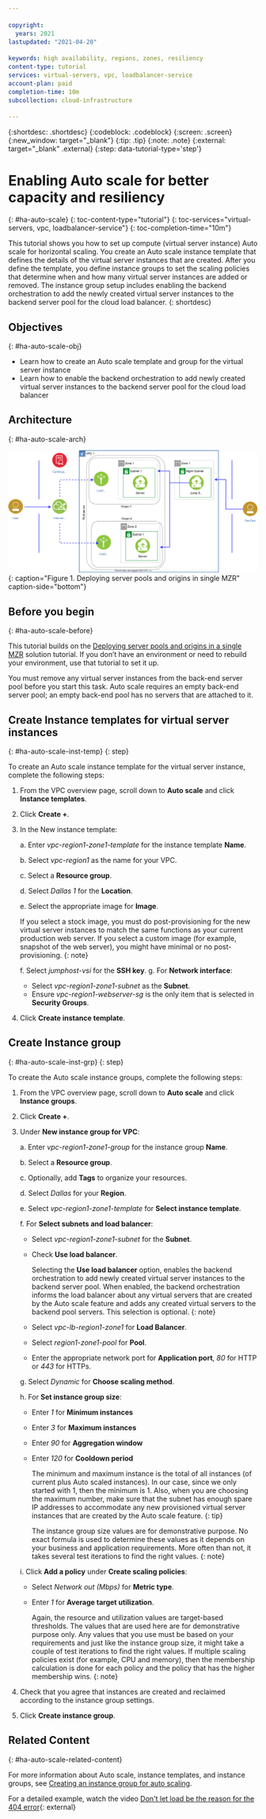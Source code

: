 ```yaml
---

copyright:
  years: 2021
lastupdated: "2021-04-20"

keywords: high availability, regions, zones, resiliency
content-type: tutorial
services: virtual-servers, vpc, loadbalancer-service
account-plan: paid
completion-time: 10m
subcollection: cloud-infrastructure

---
```


{:shortdesc: .shortdesc}
{:codeblock: .codeblock}
{:screen: .screen}
{:new_window: target="_blank"}
{:tip: .tip}
{:note: .note}
{:external: target="_blank" .external}
{:step: data-tutorial-type='step'}


# Enabling Auto scale for better capacity and resiliency
{: #ha-auto-scale}
{: toc-content-type="tutorial"} 
{: toc-services="virtual-servers, vpc, loadbalancer-service"} 
{: toc-completion-time="10m"}

This tutorial shows you how to set up compute (virtual server instance) Auto scale for horizontal scaling. You create an Auto scale instance template that defines the details of the virtual server instances that are created. After you define the template, you define instance groups to set the scaling policies that determine when and how many virtual server instances are added or removed. The instance group setup includes enabling the backend orchestration to add the newly created virtual server instances to the backend server pool for the cloud load balancer.
{: shortdesc}


## Objectives
{: #ha-auto-scale-obj}

* Learn how to create an Auto scale template and group for the virtual server instance
* Learn how to enable the backend orchestration to add newly created virtual server instances to the backend server pool for the cloud load balancer


## Architecture
{: #ha-auto-scale-arch}

![Autoscale.](images/ha-pools-origins-1zone-tut.svg){: caption="Figure 1. Deploying server pools and origins in single MZR" caption-side="bottom"}

## Before you begin
{: #ha-auto-scale-before}

This tutorial builds on the [Deploying server pools and origins in a single MZR](/docs/cloud-infrastructure?topic=cloud-infrastructure-ha-pools-origins) solution tutorial. If you don’t have an environment or need to rebuild your environment, use that tutorial to set it up.

You must remove any virtual server instances from the back-end server pool before you start this task. Auto scale requires an empty back-end server pool; an empty back-end pool has no servers that are attached to it.  

## Create Instance templates for virtual server instances
{: #ha-auto-scale-inst-temp}
{: step}

To create an Auto scale instance template for the virtual server instance, complete the following steps:
1.	From the VPC overview page, scroll down to **Auto scale** and click **Instance templates**.
2.	Click **Create +**.
3.	In the New instance template:

    a. Enter *vpc-region1-zone1-template* for the instance template **Name**.

    b. Select *vpc-region1* as the name for your VPC.

    c. Select a **Resource group**.

    d. Select *Dallas 1* for the **Location**.

    e. Select the appropriate image for **Image**.

    If you select a stock image, you must do post-provisioning for the new virtual server instances to match the same functions as your current production web        server. If you select a custom image (for example, snapshot of the web server), you might have minimal or no post-provisioning.
    {: note}

    f. Select *jumphost-vsi* for the **SSH key**.
    g. For **Network interface**:

    * Select *vpc-region1-zone1-subnet* as the **Subnet**.
    * Ensure *vpc-region1-webserver-sg* is the only item that is selected in **Security Groups**.

4.	Click **Create instance template**.

## Create Instance group
{: #ha-auto-scale-inst-grp}
{: step}

To create the Auto scale instance groups, complete the following steps:

1.	From the VPC overview page, scroll down to **Auto scale** and click **Instance groups**.
2.	Click **Create +**.
3.	Under **New instance group for VPC**:

    a. Enter *vpc-region1-zone1-group* for the instance group **Name**.

    b. Select a **Resource group**.

    c. Optionally, add **Tags** to organize your resources.

    d. Select *Dallas* for your **Region**.

    e. Select *vpc-region1-zone1-template* for **Select instance template**.

    f. For **Select subnets and load balancer**:

    * Select *vpc-region1-zone1-subnet* for the **Subnet**.
    * Check **Use load balancer**.

        Selecting the **Use load balancer** option, enables the backend orchestration to add newly created virtual server instances to the backend server pool. When enabled, the backend orchestration informs the load balancer about any virtual servers that are created by the Auto scale feature and adds any created virtual servers to the backend pool servers. This selection is optional.
        {: note}

    * Select *vpc-lb-region1-zone1* for **Load Balancer**.
    * Select *region1-zone1-pool* for **Pool**.
    *	Enter the appropriate network port for **Application port**, *80* for HTTP or *443* for HTTPs.

    g. Select *Dynamic* for **Choose scaling method**.

    h. For **Set instance group size**:

    *	Enter *1* for **Minimum instances**
    *	Enter *3* for **Maximum instances**
    *	Enter *90* for **Aggregation window**
    *	Enter *120* for **Cooldown period**

        The minimum and maximum instance is the total of all instances (of current plus Auto scaled instances). In our case, since we only started with 1, then the minimum is 1. Also, when you are choosing the maximum number, make sure that the subnet has enough spare IP addresses to accommodate any new provisioned virtual server instances that are created by the Auto scale feature.
        {: tip}

        The instance group size values are for demonstrative purpose. No exact formula is used to determine these values as it depends on your business and application requirements. More often than not, it takes several test iterations to find the right values.
        {: note}

    i. Click **Add a policy** under **Create scaling policies**:

    * Select *Network out (Mbps)* for **Metric type**.
    * Enter *1* for **Average target utilization**.

        Again, the resource and utilization values are target-based thresholds. The values that are used here are for demonstrative purpose only. Any values that you use must be based on your requirements and just like the instance group size, it might take a couple of test iterations to find the right values. If multiple scaling policies exist (for example, CPU and memory), then the membership calculation is done for each policy and the policy that has the higher membership wins.
       {: note}

4.	Check that you agree that instances are created and reclaimed according to the instance group settings.

5.	Click **Create instance group**.

## Related Content
{: #ha-auto-scale-related-content}

For more information about Auto scale, instance templates, and instance groups, see [Creating an instance group for auto scaling](/docs/vpc?topic=vpc-creating-auto-scale-instance-group).

For a detailed example, watch the video [Don't let load be the reason for the 404 error](https://video.ibm.com/channel/23944579/video/mv8ajs){: external}
